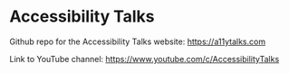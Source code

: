 # Accessibility Talks
Github repo for the Accessibility Talks website: https://a11ytalks.com

Link to YouTube channel: https://www.youtube.com/c/AccessibilityTalks
